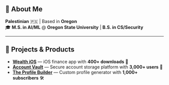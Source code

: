 ## 👋 About Me
**Palestinian** 🇵🇸 | Based in **Oregon**  
🎓 **M.S. in AI/ML** @ **Oregon State University** | **B.S. in CS/Security**  

---

## 🚀 Projects & Products

- [**Wealth iOS**](https://apps.apple.com/us/app/wealthaio/id6738942787) — iOS finance app with **400+ downloads** 📱  
- [**Account Vault**](https://discord.gg/account-vaultx) — Secure account storage platform with **3,000+ users** 🔐  
- [**The Profile Builder**](https://theprofilebuilder.com) — Custom profile generator with **1,000+ subscribers** 🛠  
